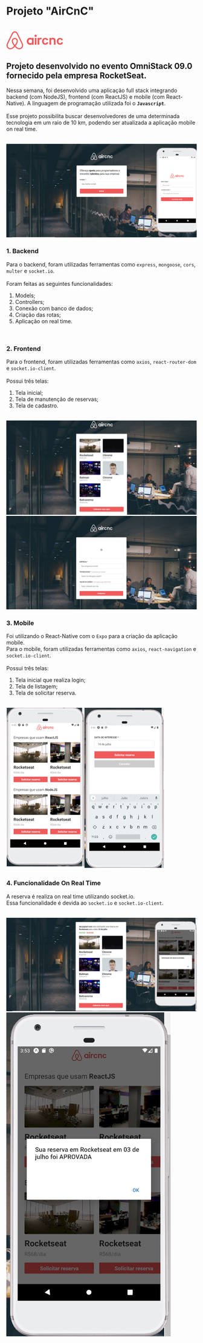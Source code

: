 # Projeto "AirCnC"

<br>
<img src="/mobile/src/assets/logo.png">
<br>

## Projeto desenvolvido no evento OmniStack 09.0 fornecido pela empresa RocketSeat.

Nessa semana, foi desenvolvido uma aplicação full stack integrando backend (com NodeJS), frontend (com ReactJS) e mobile (com React-Native). A linguagem de programação utilizada foi o **`Javascript`**.
<br>
<br>
Esse projeto possibilita buscar desenvolvedores de uma determinada tecnologia em um raio de 10 km, podendo ser atualizada a aplicação mobile on real time.

<br>
<img src="/uploads/foto1.png">
<br>

### 1. Backend

Para o backend, foram utilizadas ferramentas como `express`, `mongoose`, `cors`, `multer` e `socket.io`. 
<br>
<br>
Foram feitas as seguintes funcionalidades:
  1. Models;
  2. Controllers;
  3. Conexão com banco de dados;
  4. Criação das rotas;
  5. Aplicação on real time.

<br>

### 2. Frontend

Para o frontend, foram utilizadas ferramentas como `axios`, `react-router-dom` e `socket.io-client`. 
<br>
<br>
Possui três telas: 
  1. Tela inicial;
  2. Tela de manutenção de reservas;
  3. Tela de cadastro.

<br>
<img src="/uploads/foto2.png">
<br>
<img src="/uploads/foto3.png">
<br>

### 3. Mobile

Foi utilizando o React-Native com o `Expo` para a criação da aplicação mobile.
<br>
Para o mobile, foram utilizadas ferramentas como `axios`, `react-navigation` e `socket.io-client`. 
<br>
<br>
Possui três telas: 
  1. Tela inicial que realiza login;
  2. Tela de listagem;
  3. Tela de solicitar reserva.

<br>
<img src="/uploads/foto4.png">
<br>

### 4. Funcionalidade On Real Time

A reserva é realiza on real time utilizando socket.io.
<br>
Essa funcionalidade é devida ao `socket.io` e `socket.io-client`.

<br>
<img src="/uploads/foto5.png">
<br>
<img src="/uploads/foto6.png">
<br>
